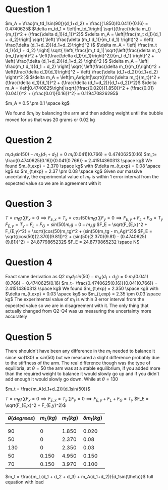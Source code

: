 # Question 1

$m_A = \frac{m_td_1sin(90)}{d_1+d_2} = \frac{(1.850)(0.041)}{0.16} = 0.4740625$
$\delta m_td_1 = \left|m_td_1\right| \sqrt{(\frac{\delta m_t}{m_t})^2 + (\frac{\delta d_1}{d_1})^2}$
$\delta m_A = \left|\frac{m_t d_1}{d_1 + d_2}\right| \sqrt{ \left( \frac{\delta (m_t d_1)}{m_t d_1} \right)^2 + \left( \frac{\delta (d_1+d_2)}{d_1+d_2}\right)^2 }$
$\delta m_A = \left| \frac{m_t d_1}{d_1 + d_2} \right| \sqrt{ \left( \frac{|m_t d_1| \sqrt{\left(\frac{\delta m_t}{m_t}\right)^2 + \left(\frac{\delta d_1}{d_1}\right)^2}}{m_t d_1} \right)^2 + \left( \frac{\delta (d_1+d_2)}{d_1+d_2} \right)^2 }$
$\delta m_A = \left| \frac{m_t d_1}{d_1 + d_2} \right| \sqrt{ \left(\frac{\delta m_t}{m_t}\right)^2 + \left(\frac{\delta d_1}{d_1}\right)^2 + \left( \frac{\delta (d_1+d_2)}{d_1+d_2} \right)^2 }$
$\delta m_A = \left|m_A\right|\sqrt{(\frac{\delta m_t}{m_t})^2 + (\frac{\delta d_1}{d_1})^2 + (\frac{\delta (d_1+d_2)}{d_1+d_2})^2}$ 
$\delta m_A = \left|0.4740625\right|\sqrt{(\frac{0.020}{1.850})^2 + (\frac{0.01}{0.041})^2 + (\frac{0.01}{0.16})^2} = 0.119470826295$  

$m_A = 0.5 \pm 0.1 \space kg$

We found $\delta m_t$ by balancing the arm and then adding weight until the bubble moved for us that was 20 grams or 0.02 kg
# Question 2

$m_td_1 sin(50) - m_A(d_1+d_2) = 0$
$m_t(0.041)(0.766) = 0.4740625(0.16)$
$m_t= \frac{0.4740625(0.16)}{0.041(0.766)} = 2.41514360313 \space kg$
We found $m_{t,exp} = 2.370 \space kg$ with $\delta m_{t,exp} = 0.08 \space kg$
so $m_{t,exp} = 2.37 \pm 0.08 \space kg$
Given our massive uncertainty, the experimental value of $m_t$ is within 1 error interval from the expected value so we are in agreement with it

# Question 3
$T = m_tg$
$\sum F_{x} = 0 \implies F_{E,x} = T_x = cos(50)m_tg$
$\sum F_{y} = 0 \implies F_{E,y} + F_L + F_G = T_y$
$F_{E,y} = T_y - F_L - F_G = sin(50)m_tg - 0 - m_Ag$
$F_E = \sqrt{F_{E,x}^2 + F_{E,y}^2} = \sqrt{(cos(50)m_tg)^2 + (sin(50)m_tg - m_Ag)^2}$
$F_E = \sqrt{(cos(50)(2.370)(9.81))^2 + (sin(50)(2.370)(9.81) - (0.4740625)(9.81))^2} = 24.8779865232$
$F_E = 24.8779865232 \space N$

# Question 4
Exact same derivation as Q2
$m_td_1 sin(50) - m_A(d_1+d_2) = 0$
$m_t(0.041)(0.766) = 0.4740625(0.16)$
$m_t= \frac{0.4740625(0.16)}{0.041(0.766)} = 2.41514360313 \space kg$
We found $m_{t,exp} = 2.350 \space kg$ with $\delta m_{t,exp} = 0.03 \space kg$
so $m_{t,exp} = 2.35 \pm 0.03 \space kg$
The experimental value of $m_t$ is within 3 error interval from the expected value so we are in disagreement with it. 
The only thing that actually changed from Q2-Q4 was us measuring the uncertainty more accurately

# Question 5

There shouldn't have been any difference in the $m_t$ needed to balance it since $sin(130) = sin(50)$
but we measured a slight difference probably due to the stiffness of the arm. The real difference though was the type of equilibria, at $\theta = 50$ the arm was at a stable equilibrium, if you added more than the required weight to balance it would slowly go up and if you didn't add enough it would slowly go down. While at $\theta = 130$


$m_t = \frac{m_A(d_1+d_2)}{d_1sin(50)}$

$T = m_tg$
$\sum F_{x} = 0 \implies F_{E,x} = T_x$
$\sum F_{y} = 0 \implies F_{E,y} + F_L + F_G = T_y$
$F_E = \sqrt{F_{E,x}^2 + F_{E,y}^2}$

| $\theta(degrees)$ | $m_L(kg)$ | $m_t(kg)$ | $\delta m_t(kg)$ |
| ----------------- | --------- | --------- | ---------------- |
|                   |           |           |                  |
|                   |           |           |                  |
| 90                | 0         | 1.850     | 0.020            |
| 50                | 0         | 2.370     | 0.08             |
| 130               | 0         | 2.350     | 0.03             |
| 50                | 0.150     | 4.950     | 0.150            |
| 70                | 0.150     | 3.970     | 0.100            |

$m_t = \frac{m_L(d_1 + d_2 + d_3) + m_A(d_1+d_2)}{d_1sin(\theta)}$
full equation with load